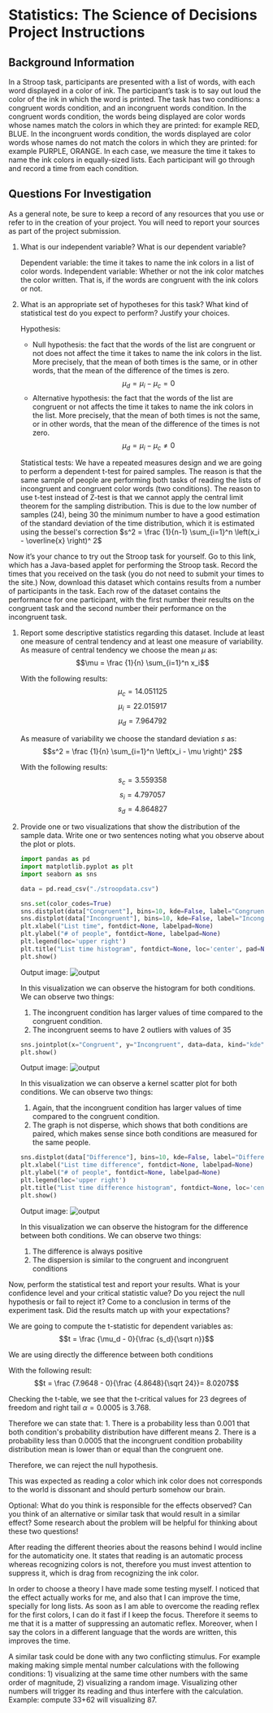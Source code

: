 # Statistics: The Science of Decisions Project Instructions
## Background Information
In a Stroop task, participants are presented with a list of words, with each word displayed in a color of ink. The participant’s task is to say out loud the color of the ink in which the word is printed. The task has two conditions: a congruent words condition, and an incongruent words condition. In the congruent words condition, the words being displayed are color words whose names match the colors in which they are printed: for example RED, BLUE. In the incongruent words condition, the words displayed are color words whose names do not match the colors in which they are printed: for example PURPLE, ORANGE. In each case, we measure the time it takes to name the ink colors in equally-sized lists. Each participant will go through and record a time from each condition.

## Questions For Investigation
As a general note, be sure to keep a record of any resources that you use or refer to in the creation of your project. You will need to report your sources as part of the project submission.

1. What is our independent variable? What is our dependent variable?
   
   Dependent variable: the time it takes to name the ink colors in a list of color words.
   Independent variable: Whether or not the ink color matches the color written. That is, if the words are congruent with the ink colors or not. 

2. What is an appropriate set of hypotheses for this task? What kind of statistical test do you expect to perform? Justify your choices.
   
   Hypothesis:
   - Null hypothesis: the fact that the words of the list are congruent or not does not affect the time it takes to name the ink colors in the list. More precisely, that the mean of both times is the same, or in other words, that the mean of the difference of the times is zero.
   $$\mu_d =\mu_i-\mu_c = 0$$
   - Alternative hypothesis: the fact that the words of the list are congruent or not affects the time it takes to name the ink colors in the list. More precisely, that the mean of both times is not the same, or in other words, that the mean of the difference of the times is not zero.
   $$\mu_d =\mu_i-\mu_c \neq 0$$
    
    Statistical tests:
    We have a repeated measures design and we are going to perform a dependent t-test for paired samples. The reason is that the same sample of people are performing both tasks of reading the lists of incongruent and congruent color words (two conditions). The reason to use t-test instead of Z-test is that we cannot apply the central limit theorem for the sampling distribution. This is due to the low number of samples (24), being 30 the minimum number to have a good estimation of the standard deviation of the time distribution, which it is estimated using the bessel's correction $s^2 = \frac {1}{n-1} \sum_{i=1}^n  \left(x_i - \overline{x} \right)^ 2$ 

Now it’s your chance to try out the Stroop task for yourself. Go to this link, which has a Java-based applet for performing the Stroop task. Record the times that you received on the task (you do not need to submit your times to the site.) Now, download this dataset which contains results from a number of participants in the task. Each row of the dataset contains the performance for one participant, with the first number their results on the congruent task and the second number their performance on the incongruent task.

1. Report some descriptive statistics regarding this dataset. Include at least one measure of central tendency and at least one measure of variability.
   As measure of central tendency we choose the mean $\mu$ as: 
   $$\mu = \frac {1}{n} \sum_{i=1}^n x_i$$

   With the following results:
      $$\mu_c =14.051125$$
      $$\mu_i =22.015917$$
      $$\mu_d =7.964792$$

   
   As measure of variability we choose the standard deviation $s$ as:
   $$s^2 = \frac {1}{n} \sum_{i=1}^n  \left(x_i - \mu \right)^ 2$$

   With the following results:
      $$s_c =3.559358$$
      $$s_i =4.797057$$
      $$s_d =4.864827$$


2. Provide one or two visualizations that show the distribution of the sample data. Write one or two sentences noting what you observe about the plot or plots.
   ``` python
   import pandas as pd 
   import matplotlib.pyplot as plt
   import seaborn as sns

   data = pd.read_csv("./stroopdata.csv")

   sns.set(color_codes=True)
   sns.distplot(data["Congruent"], bins=10, kde=False, label="Congruent")
   sns.distplot(data["Incongruent"], bins=10, kde=False, label="Incongruent")
   plt.xlabel("List time", fontdict=None, labelpad=None)
   plt.ylabel("# of people", fontdict=None, labelpad=None)
   plt.legend(loc='upper right')
   plt.title("List time histogram", fontdict=None, loc='center', pad=None)
   plt.show()

   ```

   Output image:
   ![output](histogram.jpeg)

      In this visualization we can observe the histogram for both conditions.
      We can observe two things:
      1. The incongruent condition has larger values of time compared to the congruent condition.
      2. The incongruent seems to have 2 outliers with values of 35



   ``` python
   sns.jointplot(x="Congruent", y="Incongruent", data=data, kind="kde")
   plt.show()

   ```
   Output image:
   ![output](kernel.jpeg)

   In this visualization we can observe a kernel scatter plot for both conditions.
   We can observe two things:

      1. Again, that the incongruent condition has larger values of time compared to the congruent condition.
      2. The graph is not disperse, which shows that both conditions are paired, which makes sense since both conditions are measured for the same people.

   ``` python
   sns.distplot(data["Difference"], bins=10, kde=False, label="Difference")
   plt.xlabel("List time difference", fontdict=None, labelpad=None)
   plt.ylabel("# of people", fontdict=None, labelpad=None)
   plt.legend(loc='upper right')
   plt.title("List time difference histogram", fontdict=None, loc='center', pad=None)
   plt.show()

   ```
   Output image:
   ![output](histogram_difference.jpeg)

   In this visualization we can observe the histogram for the difference between both conditions.
   We can observe two things:

      1. The difference is always positive
      2. The dispersion is similar to the congruent and incongruent conditions




Now, perform the statistical test and report your results. What is your confidence level and your critical statistic value? Do you reject the null hypothesis or fail to reject it? Come to a conclusion in terms of the experiment task. Did the results match up with your expectations?

   We are going to compute the t-statistic for dependent variables as:
   $$t = \frac {\mu_d - 0}{\frac {s_d}{\sqrt n}}$$

   We are using directly the difference between both conditions

   With the following result:
   $$t = \frac {7.9648 - 0}{\frac {4.8648}{\sqrt 24}}= 8.0207$$

   Checking the t-table, we see that the t-critical values for 23 degrees of freedom and right tail $\alpha= 0.0005$ is 3.768. 

   Therefore we can state that:
      1. There is a probability less than 0.001 that both condition's probability distribution have different means
      2. There is a probability less than 0.0005 that the incongruent condition probability distribution mean is lower than or equal than the congruent one.

   Therefore, we can reject the null hypothesis.

   This was expected as reading a color which ink color does not corresponds to the world is dissonant and should perturb somehow our brain. 

Optional: What do you think is responsible for the effects observed? Can you think of an alternative or similar task that would result in a similar effect? Some research about the problem will be helpful for thinking about these two questions!

   After reading the different theories about the reasons behind I would incline for the automaticity one. It states that reading is an automatic process whereas recognizing colors is not, therefore you must invest attention to suppress it, which is drag from recognizing the ink color. 

   In order to choose a theory I have made some testing myself. I noticed that the effect actually works for me, and also that I can improve the time, specially for long lists. As soon as I am able to overcome the reading reflex for the first colors, I can do it fast if I keep the focus. Therefore it seems to me that it is a matter of suppressing an automatic reflex. Moreover, when I say the colors in a different language that the words are written, this improves the time. 

   A similar task could be done with any two conflicting stimulus. For example making making simple mental number calculations with the following conditions: 1) visualizing at the same time other numbers with the same order of magnitude, 2) visualizing a random image. Visualizing other numbers will trigger its reading and thus interfere with the calculation. Example: compute 33+62 will visualizing 87.